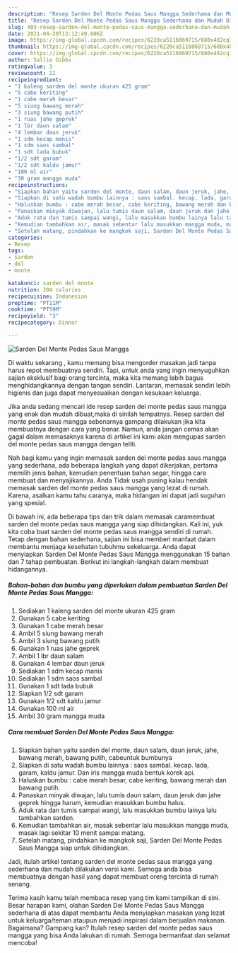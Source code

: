 ```yaml
---
description: "Resep Sarden Del Monte Pedas Saus Mangga Sederhana dan Mudah Dibuat"
title: "Resep Sarden Del Monte Pedas Saus Mangga Sederhana dan Mudah Dibuat"
slug: 403-resep-sarden-del-monte-pedas-saus-mangga-sederhana-dan-mudah-dibuat
date: 2021-04-20T13:12:49.606Z
image: https://img-global.cpcdn.com/recipes/6220ca5116069715/680x482cq70/sarden-del-monte-pedas-saus-mangga-foto-resep-utama.jpg
thumbnail: https://img-global.cpcdn.com/recipes/6220ca5116069715/680x482cq70/sarden-del-monte-pedas-saus-mangga-foto-resep-utama.jpg
cover: https://img-global.cpcdn.com/recipes/6220ca5116069715/680x482cq70/sarden-del-monte-pedas-saus-mangga-foto-resep-utama.jpg
author: Sallie Gibbs
ratingvalue: 3
reviewcount: 12
recipeingredient:
- "1 kaleng sarden del monte ukuran 425 gram"
- "5 cabe keriting"
- "1 cabe merah besar"
- "5 siung bawang merah"
- "3 siung bawang putih"
- "1 ruas jahe geprek"
- "1 lbr daun salam"
- "4 lembar daun jeruk"
- "1 sdm kecap manis"
- "1 sdm saos sambal"
- "1 sdt lada bubuk"
- "1/2 sdt garam"
- "1/2 sdt kaldu jamur"
- "100 ml air"
- "30 gram mangga muda"
recipeinstructions:
- "Siapkan bahan yaitu sarden del monte, daun salam, daun jeruk, jahe, bawang merah, bawang putih, cabeuntuk bumbunya"
- "Siapkan di satu wadah bumbu lainnya : saos sambal. kecap. lada, garam, kaldu jamur. Dan iris mangga muda bentuk korek api."
- "Haluskan bumbu : cabe merah besar, cabe keriting, bawang merah dan bawang putih."
- "Panaskan minyak diwajan, lalu tumis daun salam, daun jeruk dan jahe geprek hingga harum, kemudian masukkan bumbu halus."
- "Aduk rata dan tumis sampai wangi, lalu masukkan bumbu lainya lalu tambahkan sarden."
- "Kemudian tambahkan air, masak sebentar lalu masukkan mangga muda, masak lagi sekitar 10 menit sampai matang."
- "Setelah matang, pindahkan ke mangkok saji, Sarden Del Monte Pedas Saus Mangga siap untuk dihidangkan."
categories:
- Resep
tags:
- sarden
- del
- monte

katakunci: sarden del monte 
nutrition: 204 calories
recipecuisine: Indonesian
preptime: "PT11M"
cooktime: "PT59M"
recipeyield: "3"
recipecategory: Dinner

---
```



![Sarden Del Monte Pedas Saus Mangga](https://img-global.cpcdn.com/recipes/6220ca5116069715/680x482cq70/sarden-del-monte-pedas-saus-mangga-foto-resep-utama.jpg)

Di waktu  sekarang , kamu memang bisa mengorder masakan jadi tanpa harus repot membuatnya sendiri. Tapi, untuk anda yang ingin menyuguhkan sajian eksklusif bagi orang tercinta, maka kita memang lebih bagus menghidangkannya dengan tangan sendiri. Lantaran, memasak sendiri lebih higienis dan juga dapat menyesuaikan dengan kesukaan keluarga.

Jika anda sedang mencari ide resep sarden del monte pedas saus mangga yang enak dan mudah dibuat,maka di sinilah tempatnya. Resep sarden del monte pedas saus mangga  sebenarnya gampang dilakukan jika kita membuatnya dengan cara yang benar. Namun, anda jangan cemas akan gagal dalam memasaknya 
karena di artikel ini kami akan mengupas sarden del monte pedas saus mangga dengan teliti.  



Nah bagi kamu yang ingin memasak sarden del monte pedas saus mangga yang sederhana, ada beberapa langkah yang dapat dikerjakan, pertama memilih jenis bahan, kemudian penentuan bahan segar, hingga cara membuat dan menyajikannya. Anda Tidak usah pusing kalau hendak memasak sarden del monte pedas saus mangga yang lezat di rumah. Karena, asalkan kamu  tahu caranya, maka hidangan ini dapat jadi suguhan yang spesial.

Di bawah ini, ada beberapa tips dan trik dalam memasak caramembuat sarden del monte pedas saus mangga yang siap dihidangkan. Kali ini, yuk kita coba buat sarden del monte pedas saus mangga sendiri di rumah. Tetap dengan bahan sederhana, sajian ini bisa memberi manfaat dalam membantu menjaga kesehatan tubuhmu sekeluarga. Anda dapat menyiapkan Sarden Del Monte Pedas Saus Mangga menggunakan 15 bahan dan 7 tahap pembuatan. Berikut ini langkah-langkah dalam membuat hidangannya.

<!--inarticleads1-->

##### Bahan-bahan dan bumbu yang diperlukan dalam pembuatan Sarden Del Monte Pedas Saus Mangga:

1. Sediakan 1 kaleng sarden del monte ukuran 425 gram
1. Gunakan 5 cabe keriting
1. Gunakan 1 cabe merah besar
1. Ambil 5 siung bawang merah
1. Ambil 3 siung bawang putih
1. Gunakan 1 ruas jahe geprek
1. Ambil 1 lbr daun salam
1. Gunakan 4 lembar daun jeruk
1. Sediakan 1 sdm kecap manis
1. Sediakan 1 sdm saos sambal
1. Gunakan 1 sdt lada bubuk
1. Siapkan 1/2 sdt garam
1. Gunakan 1/2 sdt kaldu jamur
1. Gunakan 100 ml air
1. Ambil 30 gram mangga muda




<!--inarticleads2-->

##### Cara membuat Sarden Del Monte Pedas Saus Mangga:

1. Siapkan bahan yaitu sarden del monte, daun salam, daun jeruk, jahe, bawang merah, bawang putih, cabeuntuk bumbunya
1. Siapkan di satu wadah bumbu lainnya : saos sambal. kecap. lada, garam, kaldu jamur. Dan iris mangga muda bentuk korek api.
1. Haluskan bumbu : cabe merah besar, cabe keriting, bawang merah dan bawang putih.
1. Panaskan minyak diwajan, lalu tumis daun salam, daun jeruk dan jahe geprek hingga harum, kemudian masukkan bumbu halus.
1. Aduk rata dan tumis sampai wangi, lalu masukkan bumbu lainya lalu tambahkan sarden.
1. Kemudian tambahkan air, masak sebentar lalu masukkan mangga muda, masak lagi sekitar 10 menit sampai matang.
1. Setelah matang, pindahkan ke mangkok saji, Sarden Del Monte Pedas Saus Mangga siap untuk dihidangkan.




Jadi, itulah artikel tentang  sarden del monte pedas saus mangga  yang sederhana dan mudah dilakukan versi kami. Semoga anda bisa membuatnya dengan hasil yang dapat membuat oreng tercinta di rumah senang. 

Terima kasih kamu telah membaca resep yang tim kami tampilkan di sini. Besar harapan kami, olahan  Sarden Del Monte Pedas Saus Mangga sederhana di atas dapat membantu Anda menyiapkan masakan yang lezat untuk keluarga/teman ataupun menjadi inspirasi dalam berjualan makanan. Bagaimana? Gampang kan? Itulah resep sarden del monte pedas saus mangga yang bisa Anda lakukan di rumah. Semoga bermanfaat dan selamat mencoba!

